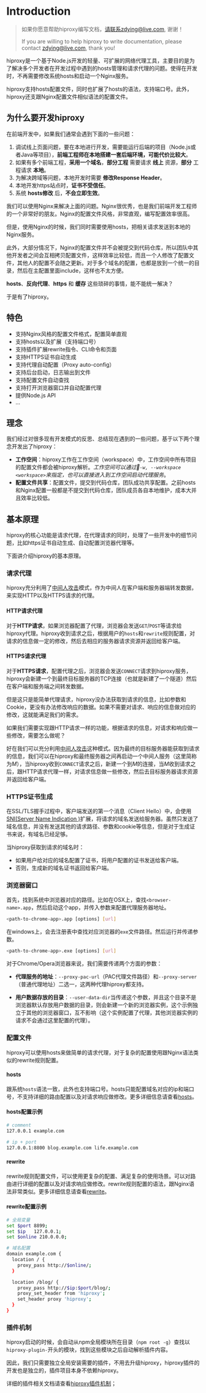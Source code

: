 # Introduction

> 如果你愿意帮助hiproxy编写文档，请联系zdying@live.com, 谢谢！
>
> If you are willing to help hiproxy to write documentation, please contact zdying@live.com, thank you!

hiproxy是一个基于Node.js开发的轻量、可扩展的网络代理工具，主要目的是为了解决多个开发者在开发过程中遇到的hosts管理和请求代理的问题。使得在开发时，不再需要修改系统hosts和启动一个Nginx服务。

hiproxy支持hosts配置文件，同时也扩展了hosts的语法，支持端口号。此外，hiproxy还支跟Nginx配置文件相似语法的配置文件。

## 为什么要开发hiproxy

在前端开发中，如果我们通常会遇到下面的一些问题：

1. 调试线上页面问题，要在本地进行开发，需要能运行后端的项目（Node.js或者Java等项目），__前端工程师在本地搭建一套后端环境，可能代价比较大__。
2. 如果有多个前端工程，__采用一个域名__，__部分工程__ 需要请求 __线上__ 资源，__部分__ 工程请求 __本地__。
3. 为解决跨域等问题，本地开发时需要 __修改Response Header__。
4. 本地开发https站点时，__证书不受信任__。
5. 系统 __hosts修改__ 后，__不会立即生效__。

我们可以使用Nginx来解决上面的问题。Nginx很优秀，也是我们前端开发工程师的一个非常好的朋友。Nginx的配置文件风格，非常直观，编写配置效率很高。

但是，使用Nginx的时候，我们同时需要使用hosts，把相关请求发送到本地的Nginx服务。

此外，大部分情况下，Nginx的配置文件并不会被提交到代码仓库，所以团队中其他开发者之间会互相拷贝配置文件，这样效率比较低，而且一个人修改了配置文件，其他人的配置不会随之更新。对于多个域名的配置，也都是放到一个统一的目录，然后在主配置里面include，这样也不太方便。

__hosts__、__反向代理__、__https__ 和 __缓存__ 这些琐碎的事情，能不能统一解决？

于是有了hiproxy。

## 特色

* 支持Nginx风格的配置文件格式，配置简单直观
* 支持hosts以及扩展（支持端口号）
* 支持插件扩展rewrite指令、CLI命令和页面
* 支持HTTPS证书自动生成
* 支持代理自动配置（Proxy auto-config）
* 支持后台启动，日志输出到文件
* 支持配置文件自动查找
* 支持打开浏览器窗口并自动配置代理
* 提供Node.js API
* ...

## 理念

我们经过对很多现有开发模式的反思、总结现在遇到的一些问题，基于以下两个理念开发出了hiproxy：

* **工作空间**：hiproxy工作在工作空间（workspace）中，工作空间中所有项目的配置文件都会被hiproxy解析。*工作空间可以通过`-w, --workspace <workspace>`来指定，也可以直接进入到工作空间启动代理服务*。
* **配置文件共享**：配置文件，提交到代码仓库，团队成功共享配置。之前hosts和Nginx配置一般都是不提交到代码仓库，团队成员各自本地维护，成本大并且效率比较低。

## 基本原理

hiproxy的核心功能是请求代理，在代理请求的同时，处理了一些开发中的细节问题，比如https证书自动生成、自动配置浏览器代理等。

下面讲介绍hiproxy的基本原理。

### 请求代理

hiproxy充分利用了[中间人攻击](https://en.wikipedia.org/wiki/Man-in-the-middle_attack)模式，作为中间人在客户端和服务器端转发数据，来实现HTTP以及HTTPS请求的代理。

#### HTTP请求代理

对于**HTTP请求**，如果浏览器配置了代理，浏览器会发送`GET`/`POST`等请求给hiproxy代理。hiproxy收到请求之后，根据用户的`hosts`和`rewrite`规则配置，对请求的信息做一定的修改，然后去相应的服务器请求资源并返回给客户端。

#### HTTPS请求代理

对于**HTTPS请求**，配置代理之后，浏览器会发送`CONNECT`请求到hiproxy服务，hiproxy会新建一个到最终目标服务器的TCP连接（也就是新建了一个隧道）然后在客户端和服务端之间转发数据。

但是这只是能简单代理请求，hiproxy没办法获取到请求的信息，比如参数和Cookie，更没有办法修改响应的数据。如果不需要对请求、响应的信息做对应的修改，这就能满足我们的需求。

如果我们需要实现跟HTTP请求一样的功能，根据请求的信息，对请求和响应做一些修改，需要怎么做呢？

好在我们可以充分利用[中间人攻击](https://en.wikipedia.org/wiki/Man-in-the-middle_attack)这种模式。因为最终的目标服务器能获取到请求的信息，我们可以在hiproxy和最终服务器之间再启动一个中间人服务（这里简称为*M*），当hiproxy收到`CONNECT`请求之后，新建一个到*M*的连接，当*M*收到请求之后，跟HTTP请求代理一样，对请求信息做一些修改，然后去目标服务器请求资源并返回给客户端。

### HTTPS证书生成

在SSL/TLS握手过程中，客户端发送的第一个消息（Client Hello）中，会使用[SNI(Server Name Indication
)](https://en.wikipedia.org/wiki/Server_Name_Indication)扩展，将请求的域名发送给服务器。虽然只发送了域名信息，并没有发送其他的请求路径、参数和cookie等信息，但是对于生成证书来说，有域名已经足够。

当hiproxy获取到请求的域名时：

* 如果用户给对应的域名配置了证书，将用户配置的证书发送给客户端。
* 否则，生成新的域名证书返回给客户端。

### 浏览器窗口

首先，找到系统中浏览器对应的路径。比如在OSX上，查找`<browser-name>.app`，然后启动这个app，并传入参数来配置代理服务器地址。

```bash
<path-to-chrome-app>.app [options] [url]
```

在windows上，会去注册表中查找对应浏览器的`exe`文件路径。然后运行并传递参数。

```bash
<path-to-chrome-app>.exe [options] [url]
```

对于Chrome/Opera浏览器来说，我们需要传递两个方面的参数：

* **代理服务的地址**：`--proxy-pac-url`（PAC代理文件路径）和`--proxy-server`（普通代理地址）二选一，这两种代理hiproxy都支持。

* **用户数据存放的目录**：`--user-data-dir`当传递这个参数，并且这个目录不是浏览器默认存放用户数据的目录，则会新建一个新的浏览器实例，这个示例独立于其他的浏览器窗口，互不影响（这个实例配置了代理，其他浏览器实例的请求不会通过这里配置的代理）。


### 配置文件

hiproxy可以使用hosts来做简单的请求代理，对于复杂的配置使用跟Nginx语法类似的rewrite规则配置。

#### hosts

跟系统`hosts`语法一致，此外也支持端口号。hosts只能配置域名对应的ip和端口号，不支持详细的路由配置以及对请求响应做修改。更多详细信息请查看[hosts](../configuration/hosts.md)。

#### hosts配置示例

```bash
# comment
127.0.0.1 example.com

# ip + port
127.0.0.1:8800 blog.example.com life.example.com
```

#### rewrite

rewrite规则配置文件，可以使用更复杂的配置、满足复杂的使用场景。可以对路由进行详细的配置以及对请求响应做修改。rewrite规则配置的语法，跟Nginx语法非常类似。更多详细信息请查看[rewrite](../configuration/rewrite.md)。

#### rewrite配置示例

```bash
# 全局变量
set $port 8899;
set $ip   127.0.0.1;
set $online 210.0.0.0;

# 域名配置
domain example.com {
  location / {
    proxy_pass http://$online/;
  }

  location /blog/ {
    proxy_pass http://$ip:$port/blog/;
    proxy_set_header from 'hiproxy';
    set_header proxy 'hiproxy';
  }
}
```

### 插件机制

hiproxy启动的时候，会自动从npm全局模块所在目录（`npm root -g`）查找以`hiproxy-plugin-`开头的模块，找到这些模块之后自动解析插件内容。

因此，我们只需要独立全局安装需要的插件，不用去升级hiproxy，hiproxy插件的开发也是独立的，插件项目本身不依赖hiproxy。

详细的插件相关文档请查看[hiproxy插件机制](../developer/plugin.md)；

